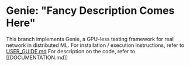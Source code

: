 # Genie: "Fancy Description Comes Here"
This branch implements Genie, a GPU-less testing framework for real network in distributed ML.
For installation / execution instructions, refer to [USER_GUIDE.md](USER_GUIDE.md)
For description on the code, refer to [[DOCUMENTATION.md]]
